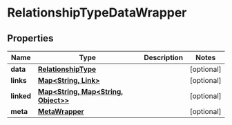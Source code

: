 
# RelationshipTypeDataWrapper

## Properties
Name | Type | Description | Notes
------------ | ------------- | ------------- | -------------
**data** | [**RelationshipType**](RelationshipType.md) |  |  [optional]
**links** | [**Map&lt;String, Link&gt;**](Link.md) |  |  [optional]
**linked** | [**Map&lt;String, Map&lt;String, Object&gt;&gt;**](Map.md) |  |  [optional]
**meta** | [**MetaWrapper**](MetaWrapper.md) |  |  [optional]



